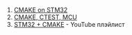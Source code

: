1. [CMAKE on STM32](https://dev.to/pgradot/cmake-on-stm32-the-beginning-3766) 
2. [CMAKE, CTEST, MCU](https://github.com/ErichStyger/MCUXpresso_LPC55S16_CI_CD)
3. [STM32 + CMAKE](https://www.youtube.com/playlist?list=PL3hso3baaaPz4NgZW7kzAn0LzHdhCoQry) - YouTube плэйлист